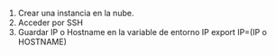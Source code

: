 1. Crear una instancia en la nube.
2. Acceder por SSH
3. Guardar IP o Hostname en la variable de entorno IP 
    export IP=(IP o HOSTNAME)
